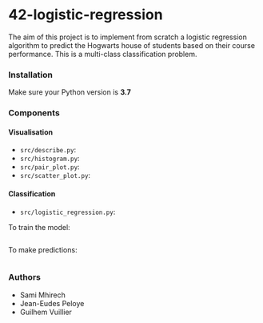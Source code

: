 # 42-logistic-regression

The aim of this project is to implement from scratch a logistic regression algorithm to predict the Hogwarts house of students based on their course performance.
This is a multi-class classification problem.

### Installation

Make sure your Python version is **3.7**

### Components

#### Visualisation
- `src/describe.py`:
- `src/histogram.py`:
- `src/pair_plot.py`:
- `src/scatter_plot.py`:

#### Classification
- `src/logistic_regression.py`:

To train the model:

```
```

To make predictions:

```
```

### Authors

- Sami Mhirech
- Jean-Eudes Peloye
- Guilhem Vuillier
